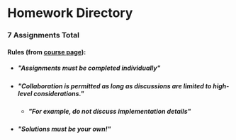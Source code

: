 # Homework Directory
### 7 Assignments Total
#### Rules (from [course page](https://harvard-iacs.github.io/2020-CS107/pages/coursework.html#hw)):
* ##### "Assignments must be completed individually"
* ##### "Collaboration is permitted as long as discussions are limited to high-level considerations."
	* ##### "For example, do not discuss implementation details"
* ##### "Solutions must be your own!"
